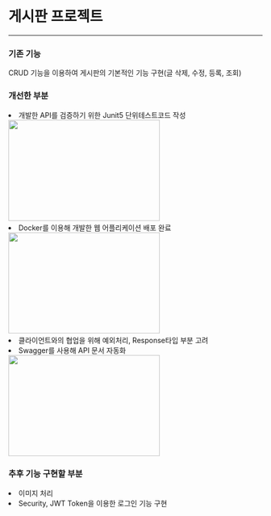 <h1> 게시판 프로젝트 </h1>
<hr>
<body>

<h3>기존 기능</h3>

CRUD 기능을 이용하여 게시판의 기본적인 기능 구현(글 삭제, 수정, 등록, 조회)
<h3>개선한 부분</h3>

<LI>개발한 API를 검증하기 위한 Junit5 단위테스트코드 작성<br>
 <img src="../image/r2.png" width = 300, height = 200>
<LI>Docker를 이용해 개발한 웹 어플리케이션 배포 완료<br>
<img src="../image/r3.png" width = 300, height = 200>
<LI>클라이언트와의 협업을 위해 예외처리, Response타입 부분 고려<br>
<LI>Swagger를 사용해 API 문서 자동화<br>
 <img src="../image/r1.png" width = 300, height = 200>
    
<h3>추후 기능 구현할 부분</h3>
<LI>이미지 처리<br>
<LI>Security, JWT Token을 이용한 로그인 기능 구현
    
</body>

